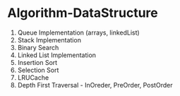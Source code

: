 # Algorithm-DataStructure

1. Queue Implementation (arrays, linkedList)
2. Stack Implementation
3. Binary Search
4. Linked List Implementation
5. Insertion Sort
6. Selection Sort
7. LRUCache
8. Depth First Traversal - InOreder, PreOrder, PostOrder
